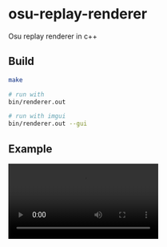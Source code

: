 # osu-replay-renderer
Osu replay renderer in c++

## Build
```bash
make

# run with
bin/renderer.out

# run with imgui
bin/renderer.out --gui
```

## Example
![example.mp4](examples/example.mp4)

